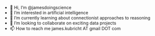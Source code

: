 - 👋 Hi, I’m @jamesdoingscience
- 👀 I’m interested in artificial intelligence
- 🌱 I’m currently learning about connectionist approaches to reasoning
- 💞️ I’m looking to collaborate on exciting data projects
- 📫 How to reach me james.kubricht AT gmail DOT com

<!---
jamesdoingscience/jamesdoingscience is a ✨ special ✨ repository because its `README.md` (this file) appears on your GitHub profile.
You can click the Preview link to take a look at your changes.
--->
